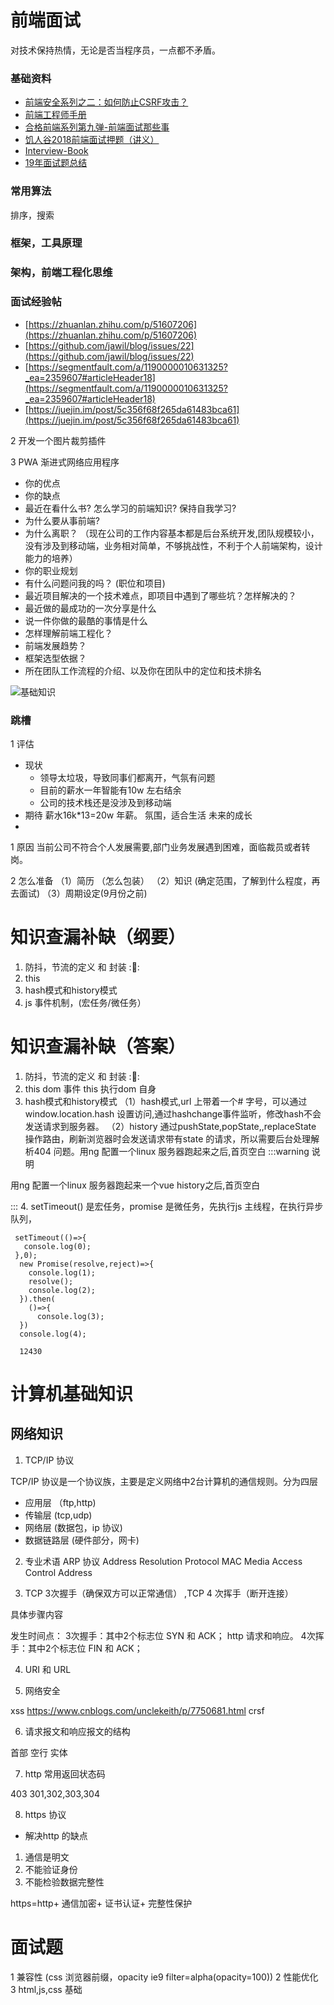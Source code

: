 # 前端面试
对技术保持热情，无论是否当程序员，一点都不矛盾。

### 基础资料
 * [前端安全系列之二：如何防止CSRF攻击？](https://juejin.im/post/5bc009996fb9a05d0a055192)
 * [前端工程师手册](https://leohxj.gitbooks.io/front-end-database/content/javascript-basic/index.html)
 * [合格前端系列第九弹-前端面试那些事](https://zhuanlan.zhihu.com/p/32911022)
 * [饥人谷2018前端面试押题（讲义）](https://zhuanlan.zhihu.com/p/34536462)
 * [Interview-Book](https://juejin.im/post/5c356f68f265da61483bca61)
 * [19年面试题总结](https://mp.weixin.qq.com/s?__biz=Mzg5MDAyNjIxOQ==&mid=2247484159&idx=1&sn=a2485936b457197e38ad0202f86ebe6e&chksm=cfe3a37bf8942a6dc738bf38f7eea3386255bc9626636754725b671aff0b1b41ce21054351e3&mpshare=1&scene=23&srcid=#rd
 )
### 常用算法
  排序，搜索
  
### 框架，工具原理

### 架构，前端工程化思维

### 面试经验帖

 * [https://zhuanlan.zhihu.com/p/51607206](https://zhuanlan.zhihu.com/p/51607206)
 * [https://github.com/jawil/blog/issues/22](https://github.com/jawil/blog/issues/22)
 * [https://segmentfault.com/a/1190000010631325?_ea=2359607#articleHeader18](https://segmentfault.com/a/1190000010631325?_ea=2359607#articleHeader18)
 * [https://juejin.im/post/5c356f68f265da61483bca61](https://juejin.im/post/5c356f68f265da61483bca61)


2 开发一个图片裁剪插件

3 PWA 渐进式网络应用程序


* 你的优点
* 你的缺点
* 最近在看什么书? 怎么学习的前端知识? 保持自我学习? 
* 为什么要从事前端? 
* 为什么离职？ （现在公司的工作内容基本都是后台系统开发,团队规模较小，没有涉及到移动端，业务相对简单，不够挑战性，不利于个人前端架构，设计能力的培养）
* 你的职业规划 
* 有什么问题问我的吗？ (职位和项目)
* 最近项目解决的一个技术难点，即项目中遇到了哪些坑？怎样解决的？
* 最近做的最成功的一次分享是什么
* 说一件你做的最酷的事情是什么
* 怎样理解前端工程化？
* 前端发展趋势？
* 框架选型依据？
* 所在团队工作流程的介绍、以及你在团队中的定位和技术排名

![基础知识](https://yuchengkai.cn/docs/frontend/#%E5%86%85%E7%BD%AE%E7%B1%BB%E5%9E%8B)

### 跳槽
1 评估
  * 现状
    * 领导太垃圾，导致同事们都离开，气氛有问题
    * 目前的薪水一年智能有10w 左右结余
    * 公司的技术栈还是没涉及到移动端
  * 期待
    薪水16k*13=20w 年薪。
    氛围，适合生活
    未来的成长
  *

  
1 原因
    当前公司不符合个人发展需要,部门业务发展遇到困难，面临裁员或者转岗。

2 怎么准备
    （1）简历 （怎么包装）
    （2）知识 (确定范围，了解到什么程度，再去面试) 
    （3）周期设定(9月份之前)



# 知识查漏补缺（纲要）

1. 防抖，节流的定义 和 封装 ::100::
2. this 
3. hash模式和history模式
4. js 事件机制，(宏任务/微任务）



# 知识查漏补缺（答案）

1. 防抖，节流的定义 和 封装 ::100::
2. this
  dom 事件 this 执行dom 自身
3. hash模式和history模式
   （1）hash模式,url 上带着一个# 字号，可以通过window.location.hash 设置访问,通过hashchange事件监听，修改hash不会发送请求到服务器。
   （2）history 通过pushState,popState,,replaceState 操作路由，刷新浏览器时会发送请求带有state 的请求，所以需要后台处理解析404 问题。用ng 配置一个linux 服务器跑起来之后,首页空白
:::warning 说明

用ng 配置一个linux 服务器跑起来一个vue history之后,首页空白

:::
4. setTimeout() 是宏任务，promise 是微任务，先执行js 主线程，在执行异步队列，

```
 setTimeout(()=>{
   console.log(0);
 },0);
  new Promise(resolve,reject)=>{
    console.log(1);
    resolve();
    console.log(2);
  }).then(
    ()=>{
      console.log(3);
  })
  console.log(4);

  12430
```

# 计算机基础知识

## 网络知识

1. TCP/IP 协议

TCP/IP 协议是一个协议族，主要是定义网络中2台计算机的通信规则。分为四层

* 应用层 （ftp,http)
* 传输层 (tcp,udp)
* 网络层 (数据包，ip 协议)
* 数据链路层 (硬件部分，网卡)

2. 专业术语
   ARP 协议 Address Resolution Protocol
   MAC Media Access Control Address

3. TCP 3次握手（确保双方可以正常通信） ,TCP 4 次挥手（断开连接）

具体步骤内容

发生时间点：
3次握手：其中2个标志位 SYN 和 ACK；
http 请求和响应。
4次挥手：其中2个标志位 FIN 和 ACK；
   
4. URI 和 URL
 
5. 网络安全

  xss  https://www.cnblogs.com/unclekeith/p/7750681.html
  crsf 

6. 请求报文和响应报文的结构

首部
空行
实体

7. http 常用返回状态码

403
301,302,303,304  

8. https 协议
  * 解决http 的缺点
  1. 通信是明文
  2. 不能验证身份
  3. 不能检验数据完整性

  https=http+ 通信加密+ 证书认证+ 完整性保护




  # 面试题

  1 兼容性 (css 浏览器前缀，opacity ie9 filter=alpha(opacity=100))
  2 性能优化
  3 html,js,css 基础





  














